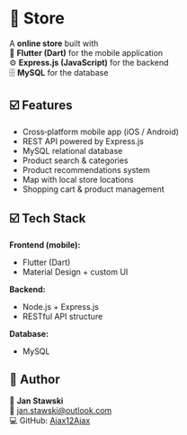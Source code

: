 # 🛒 Store  
A **online store** built with  
📱 **Flutter (Dart)** for the mobile application  
⚙️ **Express.js (JavaScript)** for the backend  
🗄️ **MySQL** for the database  

## ☑️ Features
- Cross‑platform mobile app (iOS / Android)  
- REST API powered by Express.js  
- MySQL relational database  
- Product search & categories  
- Product recommendations system
- Map with local store locations  
- Shopping cart & product management  

## ☑️ Tech Stack
**Frontend (mobile):**
- Flutter (Dart)  
- Material Design + custom UI  

**Backend:**
- Node.js + Express.js   
- RESTful API structure  

**Database:**
- MySQL

## 🪪 Author
👤 **Jan Stawski**  
📧 jan.stawski@outlook.com  
💻 GitHub: [Ajax12Ajax](https://github.com/Ajax12Ajax)
